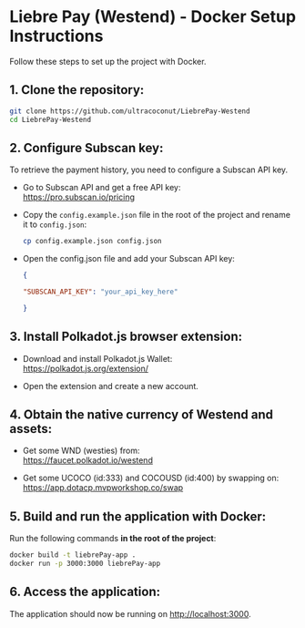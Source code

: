 # Liebre Pay (Westend) - Docker Setup Instructions

Follow these steps to set up the project with Docker.

## 1. Clone the repository:
```bash
git clone https://github.com/ultracoconut/LiebrePay-Westend
cd LiebrePay-Westend
```
## 2. Configure Subscan key:
To retrieve the payment history, you need to configure a Subscan API key.  

- Go to Subscan API and get a free API key:  
https://pro.subscan.io/pricing  

- Copy the `config.example.json` file in the root of the project and rename it to `config.json`:  
    ```bash
    cp config.example.json config.json
    ```
- Open the config.json file and add your Subscan API key:  
    ```json
    {  

    "SUBSCAN_API_KEY": "your_api_key_here" 

    }  
    ```

## 3.  Install Polkadot.js browser extension:
- Download and install Polkadot.js Wallet:  
 https://polkadot.js.org/extension/

- Open the extension and create a new account. 

## 4. Obtain the native currency of Westend and assets:
- Get some WND (westies) from:  
https://faucet.polkadot.io/westend

- Get some UCOCO (id:333) and COCOUSD (id:400) by swapping on:  
https://app.dotacp.mvpworkshop.co/swap

## 5. Build and run the application with Docker:
Run the following commands **in the root of the project**:
```bash 
docker build -t liebrePay-app .
docker run -p 3000:3000 liebrePay-app
```  
## 6. Access the application:
The application should now be running on [http://localhost:3000](http://localhost:3000).
